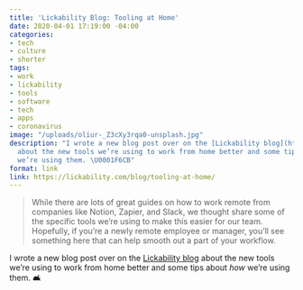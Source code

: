 ```yaml
---
title: 'Lickability Blog: Tooling at Home'
date: 2020-04-01 17:19:00 -04:00
categories:
- tech
- culture
- shorter
tags:
- work
- lickability
- tools
- software
- tech
- apps
- coronavirus
image: "/uploads/oliur-_Z3cXy3rqa0-unsplash.jpg"
description: "I wrote a new blog post over on the [Lickability blog](https://lickability.com/blog/)
  about the new tools we’re using to work from home better and some tips about _how_
  we’re using them. \U0001F6CB"
format: link
link: https://lickability.com/blog/tooling-at-home/
---
```


> While there are lots of great guides on how to work remote from companies like Notion, Zapier, and Slack, we thought share some of the specific tools we’re using to make this easier for our team. Hopefully, if you’re a newly remote employee or manager, you’ll see something here that can help smooth out a part of your workflow.

I wrote a new blog post over on the [Lickability blog](https://lickability.com/blog/) about the new tools we’re using to work from home better and some tips about _how_ we’re using them. 🛋
